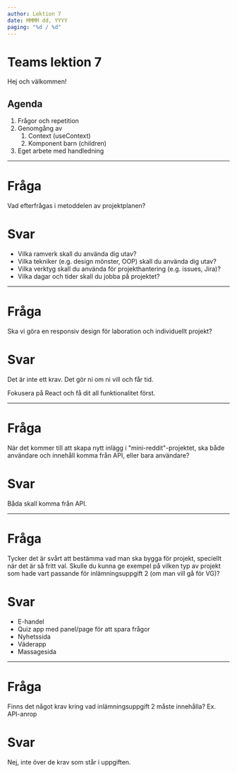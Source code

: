 ```yaml
---
author: Lektion 7
date: MMMM dd, YYYY
paging: "%d / %d"
---
```


# Teams lektion 7

Hej och välkommen!

## Agenda

1. Frågor och repetition
2. Genomgång av
   1. Context (useContext)
   2. Komponent barn (children)
3. Eget arbete med handledning

---

# Fråga

Vad efterfrågas i metoddelen av projektplanen?

# Svar

- Vilka ramverk skall du använda dig utav?
- Vilka tekniker (e.g. design mönster, OOP) skall du använda dig utav?
- Vilka verktyg skall du använda för projekthantering (e.g. issues, Jira)?
- Vilka dagar och tider skall du jobba på projektet?

---

# Fråga

Ska vi göra en responsiv design för laboration och individuellt projekt?

# Svar

Det är inte ett krav. Det gör ni om ni vill och får tid.

Fokusera på React och få dit all funktionalitet först. 

---

# Fråga

När det kommer till att skapa nytt inlägg i "mini-reddit"-projektet, ska både användare och innehåll komma från API, eller bara användare?

# Svar

Båda skall komma från API.

---

# Fråga

Tycker det är svårt att bestämma vad man ska bygga för projekt, speciellt när det är så fritt val. Skulle du kunna ge exempel på vilken typ av projekt som hade vart passande för inlämningsuppgift 2 (om man vill gå för VG)?

# Svar

- E-handel
- Quiz app med panel/page för att spara frågor
- Nyhetssida
- Väderapp
- Massagesida

---

# Fråga

Finns det något krav kring vad inlämningsuppgift 2 måste innehålla? Ex. API-anrop

# Svar

Nej, inte över de krav som står i uppgiften.
